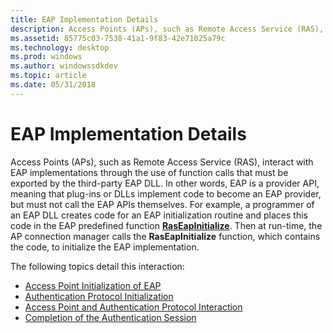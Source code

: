 ```yaml
---
title: EAP Implementation Details
description: Access Points (APs), such as Remote Access Service (RAS), interact with EAP implementations through the use of function calls that must be exported by the third-party EAP DLL.
ms.assetid: 85775c03-7538-41a1-9f83-42e71025a79c
ms.technology: desktop
ms.prod: windows
ms.author: windowssdkdev
ms.topic: article
ms.date: 05/31/2018
---
```


# EAP Implementation Details

Access Points (APs), such as Remote Access Service (RAS), interact with EAP implementations through the use of function calls that must be exported by the third-party EAP DLL. In other words, EAP is a provider API, meaning that plug-ins or DLLs implement code to become an EAP provider, but must not call the EAP APIs themselves. For example, a programmer of an EAP DLL creates code for an EAP initialization routine and places this code in the EAP predefined function [**RasEapInitialize**](https://www.bing.com/search?q=**RasEapInitialize**). Then at run-time, the AP connection manager calls the **RasEapInitialize** function, which contains the code, to initialize the EAP implementation.

The following topics detail this interaction:

-   [Access Point Initialization of EAP](ras-initialization-of-eap.md)
-   [Authentication Protocol Initialization](authentication-protocol-initialization.md)
-   [Access Point and Authentication Protocol Interaction](ras-and-authentication-protocol-interaction-during-authentication.md)
-   [Completion of the Authentication Session](completion-of-the-authentication-session.md)

 

 




